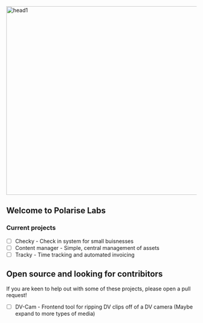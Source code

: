 <img width="1500" height="500" alt="head1" src="https://github.com/user-attachments/assets/635c8178-66f9-445d-b288-9b80f052ca73" />

## Welcome to Polarise Labs

### Current projects
- [ ] Checky - Check in system for small buisnesses
- [ ] Content manager - Simple, central management of assets
- [ ] Tracky - Time tracking and automated invoicing

## Open source and looking for contribitors
If you are keen to help out with some of these projects, please open a pull request!
- [ ] DV-Cam - Frontend tool for ripping DV clips off of a DV camera (Maybe expand to more types of media)


